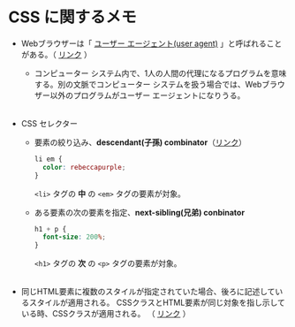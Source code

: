 # CSS に関するメモ

- Webブラウザーは「 [ユーザー エージェント(user agent)](https://developer.mozilla.org/en-US/docs/Glossary/User_agent) 」と呼ばれることがある。（ [リンク](https://developer.mozilla.org/en-US/docs/Learn/CSS/First_steps/What_is_CSS#what_is_css_for) ）
  - コンピューター システム内で、1人の人間の代理になるプログラムを意味する。別の文脈でコンピューター システムを扱う場合では、Webブラウザー以外のプログラムがユーザー エージェントになりうる。<br /><br />

- CSS セレクター
  - 要素の絞り込み、**descendant(子孫) combinator**（[リンク](https://developer.mozilla.org/en-US/docs/Learn/CSS/First_steps/Getting_started#styling_things_based_on_their_location_in_a_document)）

    ```css
    li em {
      color: rebeccapurple;
    }
    ```

    `<li>` タグの **中** の `<em>` タグの要素が対象。

  - ある要素の次の要素を指定、**next-sibling(兄弟) conbinator**

    ```css
    h1 + p {
      font-size: 200%;
    }
    ```

    `<h1>` タグの **次** の `<p>` タグの要素が対象。<br /><br />

- 同じHTML要素に複数のスタイルが指定されていた場合、後ろに記述しているスタイルが適用される。
  CSSクラスとHTML要素が同じ対象を指し示している時、CSSクラスが適用される。
  （ [リンク](https://developer.mozilla.org/en-US/docs/Learn/CSS/First_steps/How_CSS_is_structured#specificity) ）
